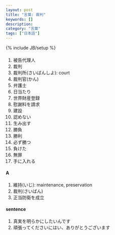 ```yaml
---
layout: post
title: "言葉: 裁判"
keywords: []
description: 
category: "言葉"
tags: ["日本語"]
---
```

{% include JB/setup %}


####
1. 被告代理人
2. 裁判
1. 裁判所(さいばんしよ): court
2. 裁判官(かん)
5. 弁護士
6. 日当たり
7. 世界財産登録
8. 慰謝料を請求
9. 建設
1. 認めない
2. 生み出す
3. 勝負
4. 勝利
5. 必ず勝つ
6. 負けた
7. 無罪
8. 手に入れる

#### A
1. 維持(いじ): maintenance, preservation
2. 裁判(さいばん)
3. 正当防衛を成立


#### sentence
1. 真実を明らかにしたいんです
2. 頑張ってくださいにはい、ありがとうございます
